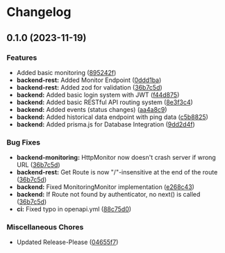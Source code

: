 # Changelog

## 0.1.0 (2023-11-19)


### Features

* Added basic monitoring ([895242f](https://github.com/SachsenspieltCoding/montimus/commit/895242fe02934170e9efad4e5a0a0e08ec36a66f))
* **backend-rest:** Added Monitor Endpoint ([0ddd1ba](https://github.com/SachsenspieltCoding/montimus/commit/0ddd1ba799f7f569ae9ffeadff7017375d47a5e1))
* **backend-rest:** Added zod for validation ([36b7c5d](https://github.com/SachsenspieltCoding/montimus/commit/36b7c5dae1a8178e707c707feb417f811939e260))
* **backend:** Added basic login system with JWT ([f44d875](https://github.com/SachsenspieltCoding/montimus/commit/f44d875ccb482df1174a79650deb764ffb5fdbfb))
* **backend:** Added basic RESTful API routing system ([8e3f3c4](https://github.com/SachsenspieltCoding/montimus/commit/8e3f3c4031290147d2d18b87128d48b02aa10338))
* **backend:** Added events (status changes) ([aa4a8c9](https://github.com/SachsenspieltCoding/montimus/commit/aa4a8c969f59a3aeb372256b1d20c56aecb4804b))
* **backend:** Added historical data endpoint with ping data ([c5b8825](https://github.com/SachsenspieltCoding/montimus/commit/c5b8825828a6f2f6f79e503109c0094322686480))
* **backend:** Added prisma.js for Database Integration ([9dd2d4f](https://github.com/SachsenspieltCoding/montimus/commit/9dd2d4fd3444cdaaa8146af7106a02b9c1b358b1))


### Bug Fixes

* **backend-monitoring:** HttpMonitor now doesn't crash server if wrong URL ([36b7c5d](https://github.com/SachsenspieltCoding/montimus/commit/36b7c5dae1a8178e707c707feb417f811939e260))
* **backend-rest:** Get Route is now "/"-insensitive at the end of the route ([36b7c5d](https://github.com/SachsenspieltCoding/montimus/commit/36b7c5dae1a8178e707c707feb417f811939e260))
* **backend:** Fixed MonitoringMonitor implementation ([e268c43](https://github.com/SachsenspieltCoding/montimus/commit/e268c43c25718636b760623f60533644f318575f))
* **backend:** If Route not found by authenticator, no next() is called ([36b7c5d](https://github.com/SachsenspieltCoding/montimus/commit/36b7c5dae1a8178e707c707feb417f811939e260))
* **ci:** Fixed typo in openapi.yml ([88c75d0](https://github.com/SachsenspieltCoding/montimus/commit/88c75d06e0a42dd3e68694617b18e13aee0690c3))


### Miscellaneous Chores

* Updated Release-Please ([04655f7](https://github.com/SachsenspieltCoding/montimus/commit/04655f76113f73bf7a4b7a99774be16639581747))
